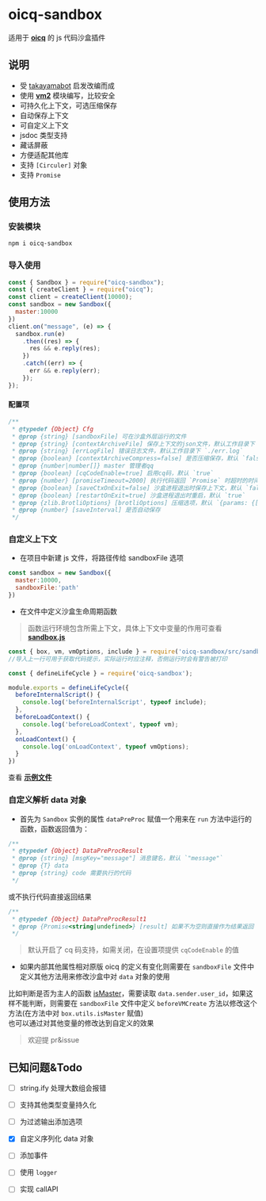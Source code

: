 # oicq-sandbox

适用于 **[oicq](https://github.com/takayama-lily/oicq)** 的 js 代码沙盒插件

## 说明
- 受 [takayamabot](https://github.com/takayama-lily/takayamabot) 启发改编而成
- 使用 **[vm2](https://github.com/patriksimek/vm2)** 模块编写，比较安全
- 可持久化上下文，可选压缩保存
- 自动保存上下文
- 可自定义上下文
- jsdoc 类型支持
- 藏话屏蔽
- 方便适配其他库
- 支持 `[Circuler]` 对象
- 支持 `Promise`

## 使用方法

### 安装模块

```bash
npm i oicq-sandbox
```

### 导入使用

```js
const { Sandbox } = require("oicq-sandbox");
const { createClient } = require("oicq");
const client = createClient(10000);
const sandbox = new Sandbox({
  master:10000
})
client.on("message", (e) => {
  sandbox.run(e)
    .then((res) => {
      res && e.reply(res);
    })
    .catch((err) => {
      err && e.reply(err);
    });
});
```

#### 配置项
```js
/**
 * @typedef {Object} Cfg
 * @prop {string} [sandboxFile] 可在沙盒外层运行的文件
 * @prop {string} [contextArchiveFile] 保存上下文的json文件，默认工作目录下 `./ctx.json`
 * @prop {string} [errLogFile] 错误日志文件，默认工作目录下 `./err.log`
 * @prop {boolean} [contextArchiveCompress=false] 是否压缩保存，默认 `false`
 * @prop {number|number[]} master 管理者qq
 * @prop {boolean} [cqCodeEnable=true] 启用cq码，默认 `true`
 * @prop {number} [promiseTimeout=2000] 执行代码返回 `Promise` 时超时的时间 (ms)，默认 `2000`
 * @prop {boolean} [saveCtxOnExit=false] 沙盒进程退出时保存上下文，默认 `false`
 * @prop {boolean} [restartOnExit=true] 沙盒进程退出时重启，默认 `true`
 * @prop {zlib.BrotliOptions} [brotliOptions] 压缩选项，默认 `{params: {[zlib.constants.BROTLI_PARAM_QUALITY]: 5}} `
 * @prop {number} [saveInterval] 是否自动保存
 */
```

### 自定义上下文

  - 在项目中新建 js 文件，将路径传给 sandboxFile 选项
  ```js
  const sandbox = new Sandbox({
    master:10000,
    sandboxFile:'path'
  })
  ```

  - 在文件中定义沙盒生命周期函数
  > 函数运行环境包含所需上下文，具体上下文中变量的作用可查看 **[sandbox.js](https://github.com/ltxhhz/oicq-sandbox/blob/master/src/sandbox.js)**
  ```js
  const { box, vm, vmOptions, include } = require('oicq-sandbox/src/sandbox')
  //导入上一行可用于获取代码提示，实际运行时应注释，否侧运行时会有警告被打印

  const { defineLifeCycle } = require('oicq-sandbox');

  module.exports = defineLifeCycle({
    beforeInternalScript() {
      console.log('beforeInternalScript', typeof include);
    },
    beforeLoadContext() {
      console.log('beforeLoadContext', typeof vm);
    },
    onLoadContext() {
      console.log('onLoadContext', typeof vmOptions);
    }
  })
  ```
  查看 **[示例文件](https://github.com/ltxhhz/oicq-sandbox/blob/master/sandbox.base.js)**

### 自定义解析 data 对象

- 首先为 `Sandbox` 实例的属性 `dataPreProc` 赋值一个用来在 `run` 方法中运行的函数，函数返回值为：
```js
/**
 * @typedef {Object} DataPreProcResult
 * @prop {string} [msgKey="message"] 消息键名，默认 `"message"`
 * @prop {T} data
 * @prop {string} code 需要执行的代码
 */
```

或不执行代码直接返回结果

```js
/**
 * @typedef {Object} DataPreProcResult1
 * @prop {Promise<string|undefined>} [result] 如果不为空则直接作为结果返回
 */
```

> 默认开启了 cq 码支持，如需关闭，在设置项提供 `cqCodeEnable` 的值

- 如果内部其他属性相对原版 oicq 的定义有变化则需要在 `sandboxFile` 文件中定义其他方法用来修改沙盒中对 `data` 对象的使用  

比如判断是否为主人的函数 [isMaster](https://github.com/ltxhhz/oicq-sandbox/blob/master/src/sandbox.js#L55)，需要读取 `data.sender.user_id`，如果这样不能判断，则需要在 `sandboxFile` 文件中定义 `beforeVMCreate` 方法以修改这个方法(在方法中对 `box.utils.isMaster` 赋值)  
也可以通过对其他变量的修改达到自定义的效果

> 欢迎提 pr&issue

## 已知问题&Todo
  - [ ] string.ify 处理大数组会报错
  - [ ] 支持其他类型变量持久化
  - [ ] 为过滤输出添加选项
  - [x] 自定义序列化 data 对象
  - [ ] 添加事件
  - [ ] 使用 `logger`
  - [ ] 实现 callAPI

